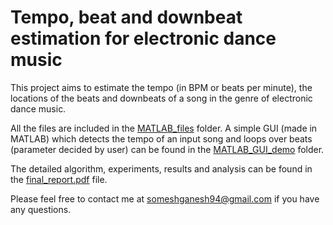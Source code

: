 # Tempo, beat and downbeat estimation for electronic dance music

This project aims to estimate the tempo (in BPM or beats per minute), the locations of the beats and downbeats of a song in the genre of electronic dance music.

All the files are included in the [MATLAB_files](https://github.com/SomeshGanesh94/Tempo-beat-and-downbeat-estimation-for-electronic-dance-music/tree/master/MATLAB_files) folder. A simple GUI (made in MATLAB) which detects the tempo of an input song and loops over beats (parameter decided by user) can be found in the [MATLAB_GUI_demo](https://github.com/SomeshGanesh94/Tempo-beat-and-downbeat-estimation-for-electronic-dance-music/tree/master/MATLAB_GUI_demo) folder. 

The detailed algorithm, experiments, results and analysis can be found in the [final_report.pdf](https://github.com/SomeshGanesh94/Tempo-beat-and-downbeat-estimation-for-electronic-dance-music/blob/master/final_report.pdf) file.

Please feel free to contact me at someshganesh94@gmail.com if you have any questions.
